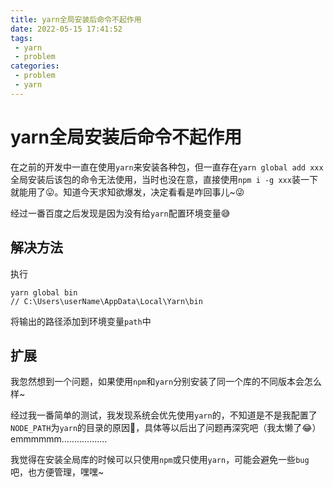 ```yaml
---
title: yarn全局安装后命令不起作用
date: 2022-05-15 17:41:52
tags:
 - yarn
 - problem
categories:
 - problem
 - yarn
---
```


# yarn全局安装后命令不起作用

在之前的开发中一直在使用`yarn`来安装各种包，但一直存在`yarn global add xxx` 全局安装后该包的命令无法使用，当时也没在意，直接使用`npm i -g xxx`装一下就能用了😛。知道今天求知欲爆发，决定看看是咋回事儿~😜

经过一番百度之后发现是因为没有给`yarn`配置环境变量😅

## 解决方法

执行

```
yarn global bin
// C:\Users\userName\AppData\Local\Yarn\bin
```

将输出的路径添加到环境变量`path`中

## 扩展

我忽然想到一个问题，如果使用`npm`和`yarn`分别安装了同一个库的不同版本会怎么样~

经过我一番简单的测试，我发现系统会优先使用`yarn`的，不知道是不是我配置了`NODE_PATH`为`yarn`的目录的原因🤣，具体等以后出了问题再深究吧（我太懒了😂）emmmmmm..................

我觉得在安装全局库的时候可以只使用`npm`或只使用`yarn`，可能会避免一些`bug`吧，也方便管理，嘿嘿~
